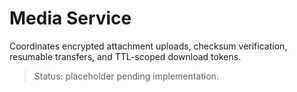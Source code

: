 # Media Service

Coordinates encrypted attachment uploads, checksum verification, resumable transfers, and TTL-scoped download tokens.

> Status: placeholder pending implementation.

